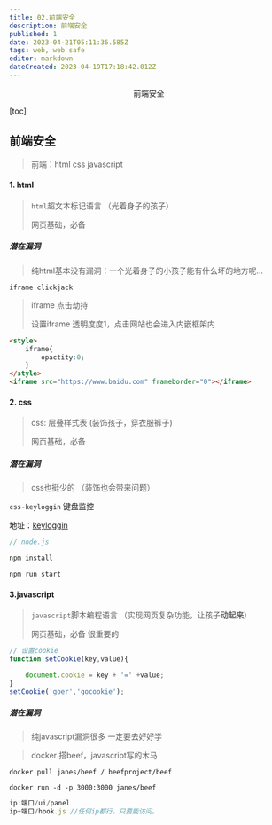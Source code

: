 ```yaml
---
title: 02.前端安全
description: 前端安全
published: 1
date: 2023-04-21T05:11:36.585Z
tags: web, web safe
editor: markdown
dateCreated: 2023-04-19T17:18:42.012Z
---
```


<center>前端安全</center>

[toc]

## 前端安全

> 前端：html  css   javascript



#### 1. html

> `html`超文本标记语言  （光着身子的孩子）
>
> 网页基础，必备



##### 潜在漏洞

> 纯html基本没有漏洞：一个光着身子的小孩子能有什么坏的地方呢...

`iframe clickjack`

> iframe 点击劫持
>
> 设置iframe 透明度度1，点击网站也会进入内嵌框架内

```html
<style>
    iframe{
        opactity:0;
    }
</style>
<iframe src="https://www.baidu.com" frameborder="0"></iframe>
```



#### 2. css

> css: 层叠样式表    (装饰孩子，穿衣服裤子)
>
> 网页基础，必备



##### 潜在漏洞

> css也挺少的  （装饰也会带来问题）

`css-keyloggin` 键盘监控

地址：[keyloggin](https://gitee.com/caketi/CSS-Keylogging.git)

```js
// node.js

npm install 

npm run start 
```



#### 3.javascript 

> `javascript`脚本编程语言     （实现网页复杂功能，让孩子**动起来**）
>
> 网页基础，必备    很重要的

```js
// 设置cookie
function setCookie(key,value){

    document.cookie = key + '=' +value;
}
setCookie('goer','gocookie');
```



##### 潜在漏洞

> 纯javascript漏洞很多    一定要去好好学

> docker 搭beef，javascript写的木马

```shell
docker pull janes/beef / beefproject/beef

docker run -d -p 3000:3000 janes/beef
```

```js
ip:端口/ui/panel 
ip+端口/hook.js //任何ip都行，只要能访问。
```

